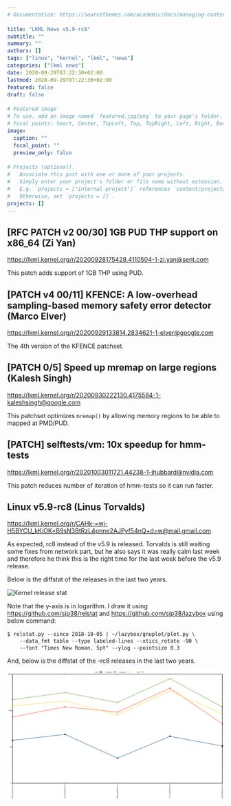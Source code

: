 ```yaml
---
# Documentation: https://sourcethemes.com/academic/docs/managing-content/

title: "LKML News v5.9-rc8"
subtitle: ""
summary: ""
authors: []
tags: ["linux", "kernel", "lkml", "news"]
categories: ["lkml news"]
date: 2020-09-29T07:22:30+02:00
lastmod: 2020-09-29T07:22:30+02:00
featured: false
draft: false

# Featured image
# To use, add an image named `featured.jpg/png` to your page's folder.
# Focal points: Smart, Center, TopLeft, Top, TopRight, Left, Right, BottomLeft, Bottom, BottomRight.
image:
  caption: ""
  focal_point: ""
  preview_only: false

# Projects (optional).
#   Associate this post with one or more of your projects.
#   Simply enter your project's folder or file name without extension.
#   E.g. `projects = ["internal-project"]` references `content/project/deep-learning/index.md`.
#   Otherwise, set `projects = []`.
projects: []
---
```


[RFC PATCH v2 00/30] 1GB PUD THP support on x86_64 (Zi Yan)
-----------------------------------------------------------

https://lkml.kernel.org/r/20200928175428.4110504-1-zi.yan@sent.com

This patch adds support of 1GB THP using PUD.


[PATCH v4 00/11] KFENCE: A low-overhead sampling-based memory safety error detector (Marco Elver)
-------------------------------------------------------------------------------------------------

https://lkml.kernel.org/r/20200929133814.2834621-1-elver@google.com

The 4th version of the KFENCE patchset.


[PATCH 0/5] Speed up mremap on large regions (Kalesh Singh)
-----------------------------------------------------------

https://lkml.kernel.org/r/20200930222130.4175584-1-kaleshsingh@google.com

This patchset optimizes `mremap()` by allowing memory regions to be able to
mapped at PMD/PUD.


[PATCH] selftests/vm: 10x speedup for hmm-tests
-----------------------------------------------

https://lkml.kernel.org/r/20201003011721.44238-1-jhubbard@nvidia.com

This patch reduces number of iteration of hmm-tests so it can run faster.


Linux v5.9-rc8 (Linus Torvalds)
-------------------------------

https://lkml.kernel.org/r/CAHk-=wj-H5BYCU_kKiOK=B9sN3BtRzL4pnne2AJPyf54nQ+d=w@mail.gmail.com

As expected, rc8 instead of the v5.9 is released.  Torvalds is still waiting
some fixes from network part, but he also says it was really calm last week and
therefore he think this is the right time for the last week before the v5.9
release.

Below is the diffstat of the releases in the last two years.

![Kernel release stat](/img/kernel_release_stat/v4.19-rc7..v5.9-rc8.png)

Note that the y-axis is in logarithm.  I draw it using
https://github.com/sjp38/relstat and https://github.com/sjp38/lazybox using
below command:

    $ relstat.py --since 2018-10-05 | ~/lazybox/gnuplot/plot.py \
	    --data_fmt table --type labeled-lines --xtics_rotate -90 \
	    --font "Times New Roman, 5pt" --ylog --pointsize 0.3


And, below is the diffstat of the -rc8 releases in the last two years.

![rc2 release stat](/img/kernel_release_stat/v5.9-rc8-only.png)
